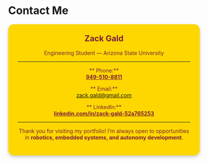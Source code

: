 # Contact Me

<div class="md-card" style="max-width:500px;margin:auto;text-align:center;background-color:#FFD700;color:#7B1E3A;padding:25px;border-radius:15px;box-shadow:0 4px 10px rgba(0,0,0,0.2);">

<h2 style="margin-top:0;">Zack Gald</h2>
<p> Engineering Student — Arizona State University</p>

---

** Phone:**  
<a href="tel:+19495108811" style="color:#7B1E3A;font-weight:bold;">949-510-8811</a>

** Email:**  
<a href="mailto:zack.gald@gmail.com" style="color:#7B1E3A;font-weight:bold;">zack.gald@gmail.com</a>

** LinkedIn:**  
<a href="https://www.linkedin.com/in/zack-gald-52a765253" target="_blank" style="color:#7B1E3A;font-weight:bold;">linkedin.com/in/zack-gald-52a765253</a>

---

<p>Thank you for visiting my portfolio!  
I’m always open to opportunities in <b>robotics, embedded systems, and autonomy development</b>.</p>

</div>
